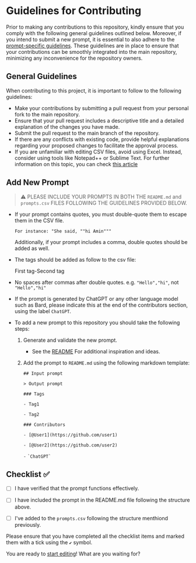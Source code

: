 # Guidelines for Contributing
Prior to making any contributions to this repository, kindly ensure that you comply with the following general guidelines outlined below. Moreover, if you intend to submit a new prompt, it is essential to also adhere to the [prompt-specific guidelines](#Add-New-Prompt). These guidelines are in place to ensure that your contributions can be smoothly integrated into the main repository, minimizing any inconvenience for the repository owners.

## General Guidelines
When contributing to this project, it is important to follow to the following guidelines:

- Make your contributions by submitting a pull request from your personal fork to the main repository.
- Ensure that your pull request includes a descriptive title and a detailed explanation of the changes you have made.
- Submit the pull request to the main branch of the repository.
- If there are any conflicts with existing code, provide helpful explanations regarding your proposed changes to facilitate the approval process.
- If you are unfamiliar with editing CSV files, avoid using Excel. Instead, consider using tools like Notepad++ or Sublime Text. For further information on this topic, you can check [this article](https://source.sierrawireless.com/airvantage/connectivity/reference/monitor/howtos/editCsvFiles/#:~:text=To%20edit%20your%20csv%20files,Notepad%2B%2B%20or%20Sublime%20Text)

## Add New Prompt

> ⚠️ PLEASE INCLUDE YOUR PROMPTS IN BOTH THE `README.md` and `prompts.csv` FILES FOLLOWING THE GUIDELINES PROVIDED BELOW.

- If your prompt contains quotes, you must double-quote them to escape them in the CSV file.

      For instance: "She said, ""hi Amin"""
    Additionally, if your prompt includes a comma, double quotes should be added as well.

- The tags should be added as follow to the csv file:

  First tag-Second tag
- No spaces after commas after double quotes. e.g. `"Hello","hi"`, not `"Hello","hi"`

- If the prompt is generated by ChatGPT or any other language model such as Bard, please indicate this at the end of the contributors section, using the label `ChatGPT`.

- To add a new prompt to this repository you should take the following steps:

    1. Generate and validate the new prompt.
        - See the [README](https://github.com/f/awesome-chatgpt-prompts) For additional inspiration and ideas.

    2. Add the prompt to `README.md` using the following markdown template:

        `## Input prompt`

        `> Output prompt`

        `### Tags`

          `- Tag1`

          `- Tag2`

        `### Contributors`

          `- [@User1](https://github.com/user1)`

          `- [@User2](https://github.com/user2)`

          `-` ``` `ChatGPT` ```
          
## Checklist ✅
- [ ] I have verified that the prompt functions effectively.
- [ ] I have included the prompt in the README.md file following the structure above.
- [ ] I've added to the `prompts.csv` following the structure menthiond previously.


Please ensure that you have completed all the checklist items and marked them with a tick using the `✔️` symbol.

You are ready to [start editing](https://github.com/Strikoder/PromptEngineering-ChatGPT/edit/main/README.md)! What are you waiting for?


